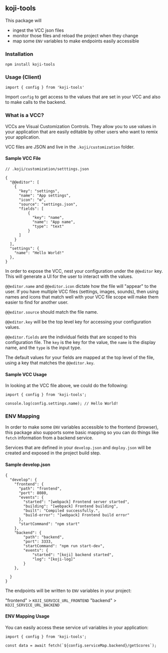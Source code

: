 ## koji-tools

This package will 

- ingest the VCC json files
- monitor those files and reload the project when they change
- map some `ENV` variables to make endpoints easily accessible


### Installation

`npm install koji-tools`


### Usage (Client)

`import { config } from 'koji-tools'`

Import `config` to get access to the values that are set in your VCC and also to make calls to the backend.


### What is a VCC?

VCCs are Visual Customization Controls. They allow you to use values in your application that are easily editable by other users who want to remix your application.

VCC files are JSON and live in the `.koji/customization` folder.


#### Sample VCC File

```
// .koji/customization/setttings.json

{
  "@@editor": [
    {
      "key": "settings",
      "name": "App settings",
      "icon": "⚙️",
      "source": "settings.json",
      "fields": [
          {
            "key": "name",
            "name": "App name",
            "type": "text"
          }
      ]
    }
  ],
  "settings": {
    "name": "Hello World!"
  },
}
```


In order to expose the VCC, nest your configuration under the `@@editor` key. This will generate a UI for the user to interact with the values.

`@@editor.name` and `@@editor.icon` dictate how the file will "appear" to the user. If you have multiple VCC files (settings, images, sounds), then using names and icons that match well with your VCC file scope will make them easier to find for another user.

`@@editor.source` should match the file name.

`@@editor.key` will be the top level key for accessing your configuration values.

`@@editor.fields` are the individual fields that are scoped to this configuration file. The `key` is the key for the value, the `name` is the display name, and the `type` is the input type.

The default values for your fields are mapped at the top level of the file, using a key that matches the `@@editor.key`.


#### Sample VCC Usage

In looking at the VCC file above, we could do the following:

```
import { config } from 'koji-tools';

console.log(config.settings.name); // Hello World!
```


### ENV Mapping

In order to make some `ENV` variables accessible to the frontend (browser), this package also supports some basic mapping so you can do things like `fetch` information from a backend service.

Services that are defined in your `develop.json` and `deploy.json` will be created and exposed in the project build step.

#### Sample develop.json

```
{
  "develop": {
    "frontend": {
      "path": "frontend",
      "port": 8080,
      "events": {
        "started": "[webpack] Frontend server started",
        "building": "[webpack] Frontend building",
        "built": "Compiled successfully.",
        "build-error": "[webpack] Frontend build error"
      },
      "startCommand": "npm start"
    },
    "backend": {
        "path": "backend",
        "port": 3333,
        "startCommand": "npm run start-dev",
        "events": {
            "started": "[koji] backend started",
            "log": "[koji-log]"
        }
    },
    
  }
}

```

The endpoints will be written to `ENV` variables in your project:

"frontend" > `KOJI_SERVICE_URL_FRONTEND`
"backend" > `KOJI_SERVICE_URL_BACKEND`

#### ENV Mapping Usage

You can easily access these service url variables in your application:

```
import { config } from 'koji-tools';

const data = await fetch(`${config.serviceMap.backend}/getScores`);
```
